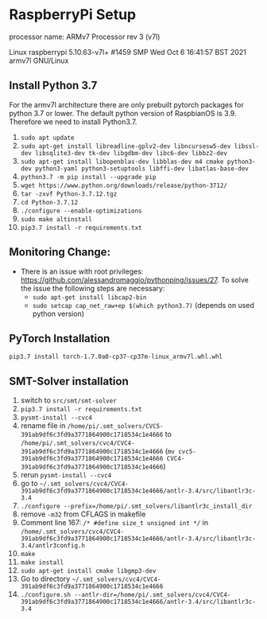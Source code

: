 # RaspberryPi Setup

processor name: ARMv7 Processor rev 3 (v7l)

Linux raspberrypi 5.10.63-v7l+ #1459 SMP Wed Oct 6 16:41:57 BST 2021 armv7l GNU/Linux

## Install Python 3.7

For the armv7l architecture there are only prebuilt pytorch packages for python 3.7 or lower. The default python version
of RaspbianOS is 3.9. Therefore we need to install Python3.7.

1. `sudo apt update`
2. `sudo apt-get install libreadline-gplv2-dev libncursesw5-dev libssl-dev libsqlite3-dev tk-dev libgdbm-dev libc6-dev libbz2-dev`
3. `sudo apt-get install libopenblas-dev libblas-dev m4 cmake python3-dev python3-yaml python3-setuptools libffi-dev libatlas-base-dev`
4. `python3.7 -m pip install --upgrade pip`
5. `wget https://www.python.org/downloads/release/python-3712/`
6. `tar -zxvf Python-3.7.12.tgz`
7. `cd Python-3.7.12`
8. `./configure --enable-optimizations`
9. `sudo make altinstall`
10. `pip3.7 install -r requirements.txt`

## Monitoring Change:

* There is an issue with root privileges: https://github.com/alessandromaggio/pythonping/issues/27. To solve the issue
  the following steps are necessary:
  * `sudo apt-get install libcap2-bin`
  * `sudo setcap cap_net_raw+ep $(which python3.7)` (depends on used python version)

## PyTorch Installation

`pip3.7 install torch-1.7.0a0-cp37-cp37m-linux_armv7l.whl.whl`

## SMT-Solver installation

1. switch to `src/smt/smt-solver`
2. `pip3.7 install -r requirements.txt`
3. `pysmt-install --cvc4`
4. rename file in `/home/pi/.smt_solvers/CVC5-391ab9df6c3fd9a3771864900c1718534c1e4666`
   to `/home/pi/.smt_solvers/cvc4/CVC4-391ab9df6c3fd9a3771864900c1718534c1e4666` (`mv cvc5-391ab9df6c3fd9a3771864900c1718534c1e4666 CVC4-391ab9df6c3fd9a3771864900c1718534c1e4666`)
5. rerun `pysmt-install --cvc4`
6. go to `~/.smt_solvers/cvc4/CVC4-391ab9df6c3fd9a3771864900c1718534c1e4666/antlr-3.4/src/libantlr3c-3.4`
7. `./configure --prefix=/home/pi/.smt_solvers/libantlr3c_install_dir`
8. remove `-m32` from CFLAGS in makefile
9. Comment line 167: `/* #define size_t unsigned int */`
   in `/home/.smt_solvers/cvc4/CVC4-391ab9df6c3fd9a3771864900c1718534c1e4666/antlr-3.4/src/libantlr3c-3.4/antlr3config.h`
10. `make`
11. `make install`
12. `sudo apt-get install cmake libgmp3-dev`
13. Go to directory `~/.smt_solvers/cvc4/CVC4-391ab9df6c3fd9a3771864900c1718534c1e4666`
14. `./configure.sh --antlr-dir=/home/pi/.smt_solvers/cvc4/CVC4-391ab9df6c3fd9a3771864900c1718534c1e4666/antlr-3.4/src/libantlr3c-3.4`

